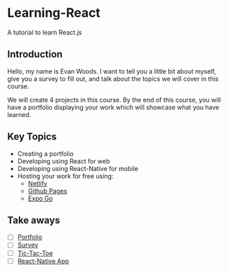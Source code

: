 # Learning-React
A tutorial to learn React.js

## Introduction
Hello, my name is Evan Woods. I want to tell you a little bit about myself, give you a survey to fill out, and talk about the topics we will cover in this course. 

We will create 4 projects in this course. By the end of this course, you will have a portfolio displaying your work which will showcase what you have learned. 

## Key Topics
 - Creating a portfolio
 - Developing using React for web
 - Developing using React-Native for mobile
 - Hosting your work for free using: 
   - [Netlify](https://www.netlify.com/)
   - [Github Pages](https://pages.github.com/)
   - [Expo Go](https://expo.dev/client)

## Take aways
 - [ ] [Portfolio](https://github.com/efwoods/Learning-React-Portfolio)
 - [ ] [Survey](https://github.com/efwoods/Learning-React-Survey)
 - [ ] [Tic-Tac-Toe](https://github.com/efwoods/Tic-Tac-Toe)
 - [ ] [React-Native App](https://github.com/efwoods/react-native-mobile-app)
